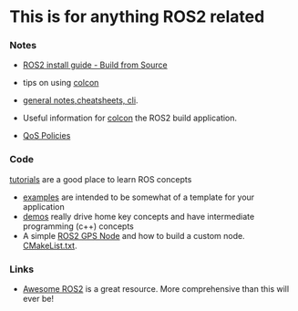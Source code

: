 # This is for anything ROS2 related


### Notes

- [ROS2 install guide - Build from Source](https://index.ros.org/doc/ros2/Installation/Eloquent/Linux-Development-Setup/)
- tips on using [colcon](/posts/ROS2/2020-05-05-colcon-notes.markdown)
- [general notes,cheatsheets, cli](/posts/ROS2/2020-05-05-ros2-notes.markdown).

- Useful information for [colcon](/posts/ROS2/2020-05-05-colcon-notes.markdown) the ROS2 build application.
- [QoS Policies](/posts/ROS2/2020-05-05-ros2-qos-policy-information.markdown)
### Code
 [tutorials](https://index.ros.org/doc/ros2/Tutorials/) are a good place to learn ROS concepts
- [examples](https://github.com/ros2/examples/tree/master/rclcpp) are intended to be somewhat of a template for your application
- [demos](https://github.com/ros2/demos) really drive home key concepts and have intermediate programming (c++) concepts
- A simple [ROS2 GPS Node](/posts/ROS2/2020-05-05-basic-ros2-gps-node-still-a-work-in-progress.markdown) and how to build a custom node. [CMakeList.txt](/posts/ROS2/2020-05-05-basic-ros2-gps-node-still-a-work-in-progress.markdown#cmakelist).


### Links
- [Awesome ROS2](https://github.com/fkromer/awesome-ros2) is a great resource. More comprehensive than this will ever be!
